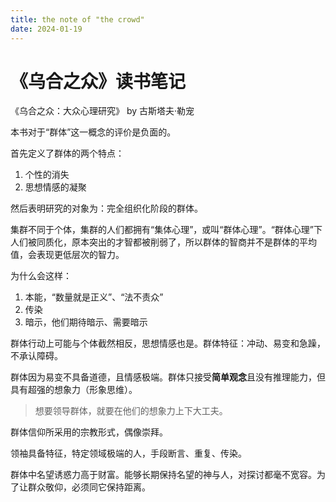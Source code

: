 ```yaml
---
title: the note of "the crowd"
date: 2024-01-19
---
```




# 《乌合之众》读书笔记

《乌合之众：大众心理研究》 by 古斯塔夫·勒宠

本书对于“群体”这一概念的评价是负面的。

首先定义了群体的两个特点：

1. 个性的消失
2. 思想情感的凝聚

然后表明研究的对象为：完全组织化阶段的群体。

集群不同于个体，集群的人们都拥有“集体心理”，或叫“群体心理”。“群体心理”下人们被同质化，原本突出的才智都被削弱了，所以群体的智商并不是群体的平均值，会表现更低层次的智力。

为什么会这样：

1. 本能，“数量就是正义”、“法不责众”
2. 传染
3. 暗示，他们期待暗示、需要暗示

群体行动上可能与个体截然相反，思想情感也是。群体特征：冲动、易变和急躁，不承认障碍。



群体因为易变不具备道德，且情感极端。群体只接受**简单观念**且没有推理能力，但具有超强的想象力（形象思维）。

> 想要领导群体，就要在他们的想象力上下大工夫。

群体信仰所采用的宗教形式，偶像崇拜。



领袖具备特征，特定领域极端的人，手段断言、重复、传染。

群体中名望诱惑力高于财富。能够长期保持名望的神与人，对探讨都毫不宽容。为了让群众敬仰，必须同它保持距离。
